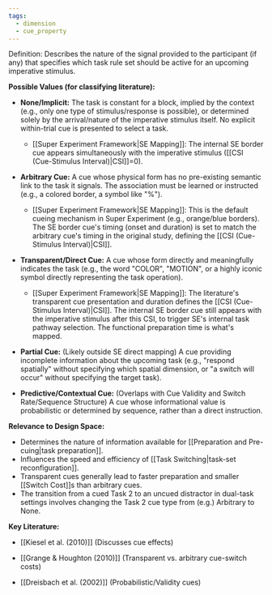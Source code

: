 ```yaml
---
tags:
  - dimension
  - cue_property
---
```


Definition: Describes the nature of the signal provided to the participant (if any) that specifies which task rule set should be active for an upcoming imperative stimulus.

**Possible Values (for classifying literature):**

- **None/Implicit:** The task is constant for a block, implied by the context (e.g., only one type of stimulus/response is possible), or determined solely by the arrival/nature of the imperative stimulus itself. No explicit within-trial cue is presented to select a task.
    
    - [[Super Experiment Framework|SE Mapping]]: The internal SE border cue appears simultaneously with the imperative stimulus ([[CSI (Cue-Stimulus Interval)|CSI]]=0).

- **Arbitrary Cue:** A cue whose physical form has no pre-existing semantic link to the task it signals. The association must be learned or instructed (e.g., a colored border, a symbol like "%").
    
    - [[Super Experiment Framework|SE Mapping]]: This is the default cueing mechanism in Super Experiment (e.g., orange/blue borders). The SE border cue's timing (onset and duration) is set to match the arbitrary cue's timing in the original study, defining the [[CSI (Cue-Stimulus Interval)|CSI]].

- **Transparent/Direct Cue:** A cue whose form directly and meaningfully indicates the task (e.g., the word "COLOR", "MOTION", or a highly iconic symbol directly representing the task operation).
    
    - [[Super Experiment Framework|SE Mapping]]: The literature's transparent cue presentation and duration defines the [[CSI (Cue-Stimulus Interval)|CSI]]. The internal SE border cue still appears with the imperative stimulus after this CSI, to trigger SE's internal task pathway selection. The functional preparation time is what's mapped.

- **Partial Cue:** (Likely outside SE direct mapping) A cue providing incomplete information about the upcoming task (e.g., "respond spatially" without specifying which spatial dimension, or "a switch will occur" without specifying the target task).
- **Predictive/Contextual Cue:** (Overlaps with Cue Validity and Switch Rate/Sequence Structure) A cue whose informational value is probabilistic or determined by sequence, rather than a direct instruction.

**Relevance to Design Space:**

- Determines the nature of information available for [[Preparation and Pre-cuing|task preparation]].
- Influences the speed and efficiency of [[Task Switching|task-set reconfiguration]].
- Transparent cues generally lead to faster preparation and smaller [[Switch Cost]]s than arbitrary cues.
- The transition from a cued Task 2 to an uncued distractor in dual-task settings involves changing the Task 2 cue type from (e.g.) Arbitrary to None.

**Key Literature:**

- [[Kiesel et al. (2010)]] (Discusses cue effects)
    
- [[Grange & Houghton (2010)]] (Transparent vs. arbitrary cue-switch costs)
    
- [[Dreisbach et al. (2002)]] (Probabilistic/Validity cues)
